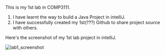 This is my 1st lab in COMP3111.

1. I have learnt the way to build a Java Project in intelliJ.
2. I have successfully created my 1st(???) Github to share project source with others.

Here's the screenshot of my 1st lab project in intelliJ.

![lab1_screenshot](lab1_screenshot.png "lab1_screenshot")


